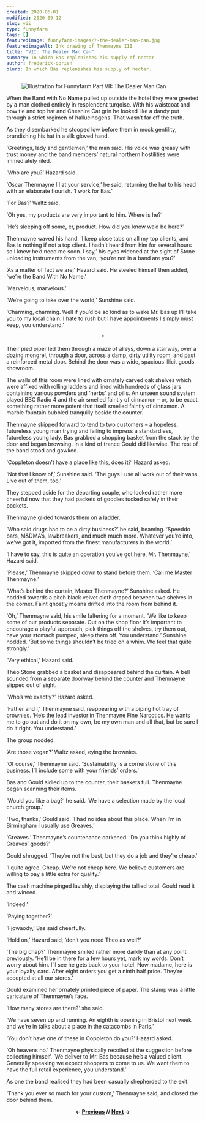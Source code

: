 ```yaml
---
created: 2020-06-01
modified: 2020-09-12
slug: vii
type: funnyfarm
tags: []
featuredimage: funnyfarm-images/7-the-dealer-man-can.jpg
featuredimageAlt: Ink drawing of Thenmayne III
title: "VII: The Dealer Man Can"
summary: In which Bas replenishes his supply of nectar
author: frederick-obrien
blurb: In which Bas replenishes his supply of nectar.
---
```


<figure class="wide">
  <img src="funnyfarm-images/7-the-dealer-man-can.jpg" alt="Illustration for Funnyfarm Part VII: The Dealer Man Can" />
  <figcaption></figcaption>
</figure>

When the Band with No Name pulled up outside the hotel they were greeted by a man clothed entirely in resplendent turqoise. With his waistcoat and bow tie and top hat and Cheshire Cat grin he looked like a dandy put through a strict regimen of hallucinogens. That wasn’t far off the truth.

As they disembarked he stooped low before them in mock gentility, brandishing his hat in a silk gloved hand.

‘Greetings, lady and gentlemen,’ the man said. His voice was greasy with trust money and the band members’ natural northern hostilities were immediately riled.

‘Who are you?’ Hazard said.

‘Oscar Thenmayne III at your service,’ he said, returning the hat to his head with an elaborate flourish. ‘I work for Bas.’

‘For Bas?’ Waltz said.

‘Oh yes, my products are very important to him. Where is he?’

‘He’s sleeping off some, er, product. How did you know we’d be here?’

Thenmayne waved his hand. ‘I keep close tabs on all my top clients, and Bas is nothing if not a top client. I hadn’t heard from him for several hours so I knew he’d need me soon. I say,’ his eyes widened at the sight of Stone unloading instruments from the van, ‘you’re not in a band are you?’

‘As a matter of fact we are,’ Hazard said. He steeled himself then added, ‘we’re the Band With No Name.’

‘Marvelous, marvelous.’

‘We’re going to take over the world,’ Sunshine said.

‘Charming, charming. Well if you’d be so kind as to wake Mr. Bas up I’ll take you to my local chain. I hate to rush but I have appointments I simply must keep, you understand.’

<center>*</center>

Their pied piper led them through a maze of alleys, down a stairway, over a dozing mongrel, through a door, across a damp, dirty utility room, and past a reinforced metal door. Behind the door was a wide, spacious illicit goods showroom.

The walls of this room were lined with ornately carved oak shelves which were affixed with rolling ladders and lined with hundreds of glass jars containing various powders and ‘herbs’ and pills. An unseen sound system played BBC Radio 4 and the air smelled faintly of cinnamon – or, to be exact, something rather more potent that itself smelled faintly of cinnamon. A marble fountain bubbled tranquilly beside the counter.

Thenmayne skipped forward to tend to two customers – a hopeless, futureless young man trying and failing to impress a standardless, futureless young lady. Bas grabbed a shopping basket from the stack by the door and began browsing. In a kind of trance Gould did likewise. The rest of the band stood and gawked.

‘Coppleton doesn’t have a place like this, does it?’ Hazard asked.

‘Not that I know of,’ Sunshine said. ‘The guys I use all work out of their vans. Live out of them, too.’

They stepped aside for the departing couple, who looked rather more cheerful now that they had packets of goodies tucked safely in their pockets.

Thenmayne glided towards them on a ladder.

‘Who said drugs had to be a dirty business?’ he said, beaming. ‘Speeddo bars, M&DMA’s, lawbreakers, and much much more. Whatever you’re into, we’ve got it, imported from the finest manufacturers in the world.’

‘I have to say, this is quite an operation you’ve got here, Mr. Thenmayne,’ Hazard said.

‘Please,’ Thenmayne skipped down to stand before them. ‘Call me Master Thenmayne.’

‘What’s behind the curtain, Master Thenmayne?’ Sunshine asked. He nodded towards a pitch black velvet cloth draped between two shelves in the corner. Faint ghostly moans drifted into the room from behind it.

‘Oh,’ Thenmayne said, his smile faltering for a moment. ‘We like to keep some of our products separate. Out on the shop floor it’s important to encourage a playful approach, pick things off the shelves, try them out, have your stomach pumped, sleep them off. You understand.’ Sunshine nodded. ‘But some things shouldn’t be tried on a whim. We feel that quite strongly.’

‘Very ethical,’ Hazard said.

Theo Stone grabbed a basket and disappeared behind the curtain. A bell sounded from a separate doorway behind the counter and Thenmayne slipped out of sight.

‘Who’s we exactly?’ Hazard asked.

‘Father and I,’ Thenmayne said, reappearing with a piping hot tray of brownies. ‘He’s the lead investor in Thenmayne Fine Narcotics. He wants me to go out and do it on my own, be my own man and all that, but be sure I do it right. You understand.’

The group nodded.

‘Are those vegan?’ Waltz asked, eying the brownies.

‘Of course,’ Thenmayne said. ‘Sustainability is a cornerstone of this business. I’ll include some with your friends’ orders.’

Bas and Gould sidled up to the counter, their baskets full. Thenmayne began scanning their items.

‘Would you like a bag?’ he said. ‘We have a selection made by the local church group.’

‘Two, thanks,’ Gould said. ‘I had no idea about this place. When I’m in Birmingham I usually use Greaves.’

‘Greaves.’ Thenmayne’s countenance darkened. ‘Do you think highly of Greaves’ goods?’

Gould shrugged. ‘They’re not the best, but they do a job and they’re cheap.’

‘I quite agree. Cheap. We’re not cheap here. We believe customers are willing to pay a little extra for quality.’

The cash machine pinged lavishly, displaying the tallied total. Gould read it and winced.

‘Indeed.’

‘Paying together?’

‘Fjowaody,’ Bas said cheerfully.

‘Hold on,’ Hazard said, ‘don’t you need Theo as well?’

‘The big chap?’ Thenmayne smiled rather more darkly than at any point previously. ‘He’ll be in there for a few hours yet, mark my words. Don’t worry about him. I’ll see he gets back to your hotel. Now madame, here is your loyalty card. After eight orders you get a ninth half price. They’re accepted at all our stores.’

Gould examined her ornately printed piece of paper. The stamp was a little caricature of Thenmayne’s face.

‘How many stores are there?’ she said.

‘We have seven up and running. An eighth is opening in Bristol next week and we’re in talks about a place in the catacombs in Paris.’

‘You don’t have one of these in Coppleton do you?’ Hazard asked.

‘Oh heavens no.’ Thenmayne physically recoiled at the suggestion before collecting himself. ‘We deliver to Mr. Bas because he’s a valued client. Generally speaking we expect shoppers to come to us. We want them to have the full retail experience, you understand.’

As one the band realised they had been casually shepherded to the exit.

‘Thank you ever so much for your custom,’ Thenmayne said, and closed the door behind them.

<center><p><strong>← <a href="funnyfarm/vi/">Previous</a> // <a href="funnyfarm/viii/">Next</a> →</strong></p></center>